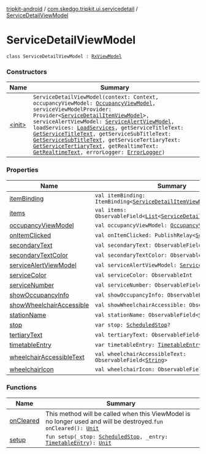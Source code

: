 [tripkit-android](../../index.md) / [com.skedgo.tripkit.ui.servicedetail](../index.md) / [ServiceDetailViewModel](./index.md)

# ServiceDetailViewModel

`class ServiceDetailViewModel : `[`RxViewModel`](../../com.skedgo.tripkit.ui.core/-rx-view-model/index.md)

### Constructors

| Name | Summary |
|---|---|
| [&lt;init&gt;](-init-.md) | `ServiceDetailViewModel(context: Context, occupancyViewModel: `[`OccupancyViewModel`](../../com.skedgo.tripkit.ui.trip.details.viewmodel/-occupancy-view-model/index.md)`, serviceViewModelProvider: Provider<`[`ServiceDetailItemViewModel`](../-service-detail-item-view-model/index.md)`>, serviceAlertViewModel: `[`ServiceAlertViewModel`](../../com.skedgo.tripkit.ui.trip.details.viewmodel/-service-alert-view-model/index.md)`, loadServices: `[`LoadServices`](../-load-services/index.md)`, getServiceTitleText: `[`GetServiceTitleText`](../../com.skedgo.tripkit.ui.timetables/-get-service-title-text/index.md)`, getServiceSubTitleText: `[`GetServiceSubTitleText`](../../com.skedgo.tripkit.ui.timetables/-get-service-sub-title-text/index.md)`, getServiceTertiaryText: `[`GetServiceTertiaryText`](../../com.skedgo.tripkit.ui.timetables/-get-service-tertiary-text/index.md)`, getRealtimeText: `[`GetRealtimeText`](../../com.skedgo.tripkit.ui.timetables/-get-realtime-text/index.md)`, errorLogger: `[`ErrorLogger`](../../skedgo.tripkit.logging/-error-logger/index.md)`)` |

### Properties

| Name | Summary |
|---|---|
| [itemBinding](item-binding.md) | `val itemBinding: ItemBinding<`[`ServiceDetailItemViewModel`](../-service-detail-item-view-model/index.md)`!>` |
| [items](items.md) | `val items: ObservableField<`[`List`](https://kotlinlang.org/api/latest/jvm/stdlib/kotlin.collections/-list/index.html)`<`[`ServiceDetailItemViewModel`](../-service-detail-item-view-model/index.md)`>>` |
| [occupancyViewModel](occupancy-view-model.md) | `val occupancyViewModel: `[`OccupancyViewModel`](../../com.skedgo.tripkit.ui.trip.details.viewmodel/-occupancy-view-model/index.md) |
| [onItemClicked](on-item-clicked.md) | `val onItemClicked: PublishRelay<`[`ServiceStop`](../../com.skedgo.android.common.model/-service-stop/index.md)`!>` |
| [secondaryText](secondary-text.md) | `val secondaryText: ObservableField<`[`String`](https://kotlinlang.org/api/latest/jvm/stdlib/kotlin/-string/index.html)`>` |
| [secondaryTextColor](secondary-text-color.md) | `val secondaryTextColor: ObservableInt` |
| [serviceAlertViewModel](service-alert-view-model.md) | `val serviceAlertViewModel: `[`ServiceAlertViewModel`](../../com.skedgo.tripkit.ui.trip.details.viewmodel/-service-alert-view-model/index.md) |
| [serviceColor](service-color.md) | `val serviceColor: ObservableInt` |
| [serviceNumber](service-number.md) | `val serviceNumber: ObservableField<`[`String`](https://kotlinlang.org/api/latest/jvm/stdlib/kotlin/-string/index.html)`>` |
| [showOccupancyInfo](show-occupancy-info.md) | `val showOccupancyInfo: ObservableBoolean` |
| [showWheelchairAccessible](show-wheelchair-accessible.md) | `val showWheelchairAccessible: ObservableBoolean` |
| [stationName](station-name.md) | `val stationName: ObservableField<`[`String`](https://kotlinlang.org/api/latest/jvm/stdlib/kotlin/-string/index.html)`>` |
| [stop](stop.md) | `var stop: `[`ScheduledStop`](../../com.skedgo.android.common.model/-scheduled-stop/index.md)`?` |
| [tertiaryText](tertiary-text.md) | `val tertiaryText: ObservableField<`[`String`](https://kotlinlang.org/api/latest/jvm/stdlib/kotlin/-string/index.html)`>` |
| [timetableEntry](timetable-entry.md) | `var timetableEntry: `[`TimetableEntry`](../../com.skedgo.tripkit.ui.model/-timetable-entry/index.md)`?` |
| [wheelchairAccessibleText](wheelchair-accessible-text.md) | `val wheelchairAccessibleText: ObservableField<`[`String`](https://kotlinlang.org/api/latest/jvm/stdlib/kotlin/-string/index.html)`>` |
| [wheelchairIcon](wheelchair-icon.md) | `val wheelchairIcon: ObservableField<Drawable?>` |

### Functions

| Name | Summary |
|---|---|
| [onCleared](on-cleared.md) | This method will be called when this ViewModel is no longer used and will be destroyed.`fun onCleared(): `[`Unit`](https://kotlinlang.org/api/latest/jvm/stdlib/kotlin/-unit/index.html) |
| [setup](setup.md) | `fun setup(_stop: `[`ScheduledStop`](../../com.skedgo.android.common.model/-scheduled-stop/index.md)`, _entry: `[`TimetableEntry`](../../com.skedgo.tripkit.ui.model/-timetable-entry/index.md)`): `[`Unit`](https://kotlinlang.org/api/latest/jvm/stdlib/kotlin/-unit/index.html) |
